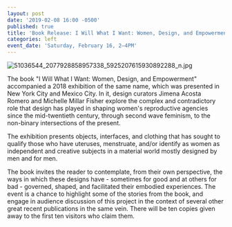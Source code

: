```yaml
---
layout: post
date: '2019-02-08 16:00 -0500'
published: true
title: 'Book Release: I Will What I Want: Women, Design, and Empowerment'
categories: left
event_date: 'Saturday, February 16, 2–4PM'
---
```

![51036544_2077928858957338_5925207615930892288_n.jpg]({{site.baseurl}}/assets/img/51036544_2077928858957338_5925207615930892288_n.jpg)


The book "I Will What I Want: Women, Design, and Empowerment" accompanied a 2018 exhibition of the same name, which was presented in New York City and Mexico City. In it, design curators Jimena Acosta Romero and Michelle Millar Fisher explore the complex and contradictory role that design has played in shaping women's reproductive agencies since the mid-twentieth century, through second wave feminism, to the non-binary intersections of the present. 

The exhibition presents objects, interfaces, and clothing that has sought to qualify those who have uteruses, menstruate, and/or identify as women as independent and creative subjects in a material world mostly designed by men and for men.

The book invites the reader to contemplate, from their own perspective, the ways in which these designs have - sometimes for good and at others for bad - governed, shaped, and facilitated their embodied experiences. The event is a chance to highlight some of the stories from the book, and engage in audience discussion of this project in the context of several other great recent publications in the same vein. There will be ten copies given away to the first ten visitors who claim them. 

